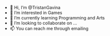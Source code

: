 - 👋 Hi, I’m @TristanGavina
- 👀 I’m interested in Games
- 🌱 I’m currently learning Programming and Arts
- 💞️ I’m looking to collaborate on ...
- 📫 You can reach me through emailing

<!---
TristanGavina/TristanGavina is a ✨ special ✨ repository because its `README.md` (this file) appears on your GitHub profile.
You can click the Preview link to take a look at your changes.
--->
